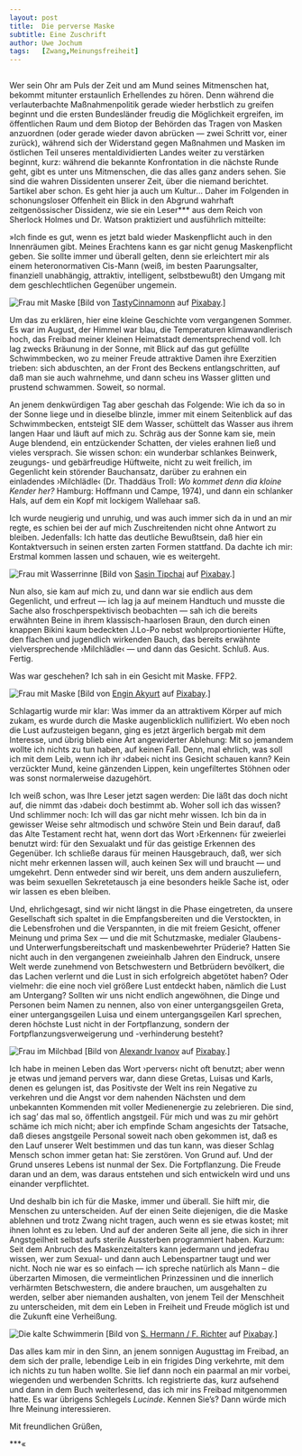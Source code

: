 ```yaml
---
layout:	post
title:	Die perverse Maske
subtitle: Eine Zuschrift
author:	Uwe Jochum
tags:   [Zwang,Meinungsfreiheit]
---
```


<img src="http://vg01.met.vgwort.de/na/046712c3c6a0485789cda86285c7528d" width="1" height="1" alt="">

Wer sein Ohr am Puls der Zeit und am Mund seines Mitmenschen hat,
bekommt mitunter erstaunlich Erhellendes zu hören. Denn während
die verlauterbachte Maßnahmenpolitik gerade wieder herbstlich zu
greifen beginnt und die ersten Bundesländer freudig die
Möglichkeit ergreifen, im öffentlichen Raum und dem Biotop der
Behörden das Tragen von Masken anzuordnen (oder gerade wieder
davon abrücken — zwei Schritt vor, einer zurück), während sich
der Widerstand gegen Maßnahmen und Masken im östlichen Teil
unseres mentaldividierten Landes weiter zu verstärken beginnt,
kurz: während die bekannte Konfrontation in die nächste Runde
geht, gibt es unter uns Mitmenschen, die das alles ganz anders
sehen. Sie sind die wahren Dissidenten unserer Zeit, über die
niemand berichtet.  5artikel aber schon. Es geht hier ja auch um
Kultur… Daher im Folgenden in schonungsloser Offenheit ein Blick
in den Abgrund wahrhaft zeitgenössischer Dissidenz, wie sie ein
Leser\*\*\* aus dem Reich von Sherlock Holmes und Dr. Watson
praktiziert und ausführlich mitteilte:

»Ich finde es gut, wenn es jetzt bald wieder Maskenpflicht auch
in den Innenräumen gibt. Meines Erachtens kann es gar nicht genug
Maskenpflicht geben. Sie sollte immer und überall gelten, denn
sie erleichtert mir als einem heteronormativen Cis-Mann (weiß, im
besten Paarungsalter, finanziell unabhängig, attraktiv,
intelligent, selbstbewußt) den Umgang mit dem geschlechtlichen
Gegenüber ungemein.

![Frau mit Maske](/5artikel/material/pixabay-maske-lick.jpg
"Frau mit Maske") [Bild von <a href="https://pixabay.com/de/users/tastycinnamonn-5531010/?utm_source=link-attribution&amp;utm_medium=referral&amp;utm_campaign=image&amp;utm_content=2378544">TastyCinnamonn</a> auf <a href="https://pixabay.com/de//?utm_source=link-attribution&amp;utm_medium=referral&amp;utm_campaign=image&amp;utm_content=2378544">Pixabay</a>.]

Um das zu erklären, hier eine kleine Geschichte vom vergangenen
Sommer. Es war im August, der Himmel war blau, die Temperaturen
klimawandlerisch hoch, das Freibad meiner kleinen Heimatstadt
dementsprechend voll. Ich lag zwecks Bräunung in der Sonne, mit
Blick auf das gut gefüllte Schwimmbecken, wo zu meiner Freude
attraktive Damen ihre Exerzitien trieben: sich abduschten, an
der Front des Beckens entlangschritten, auf daß man sie auch
wahrnehme, und dann scheu ins Wasser glitten und prustend 
schwammen. Soweit, so normal.

An jenem denkwürdigen Tag aber geschah das Folgende: Wie ich da
so in der Sonne liege und in dieselbe blinzle, immer mit einem
Seitenblick auf das Schwimmbecken, entsteigt SIE dem Wasser,
schüttelt das Wasser aus ihrem langen Haar und läuft auf mich
zu. Schräg aus der Sonne kam sie, mein Auge blendend, ein
entzückender Schatten, der vieles erahnen ließ und vieles
versprach. Sie wissen schon: ein wunderbar schlankes Beinwerk,
zeugungs- und gebärfreudige Hüftweite, nicht zu weit freilich, im
Gegenlicht kein störender Bauchansatz, darüber zu erahnen ein
einladendes ›Milchlädle‹ (Dr. Thaddäus Troll: *Wo kommet denn dia
kloine Kender her?*  Hamburg: Hoffmann und Campe, 1974), und dann
ein schlanker Hals, auf dem ein Kopf mit lockigem Wallehaar saß.

Ich wurde neugierig und unruhig, und was auch immer sich da in
und an mir regte, es schien bei der auf mich Zuschreitenden nicht
ohne Antwort zu bleiben. Jedenfalls: Ich hatte das deutliche
Bewußtsein, daß hier ein Kontaktversuch in seinen ersten zarten
Formen stattfand. Da dachte ich mir: Erstmal kommen lassen und
schauen, wie es weitergeht.

![Frau mit Wasserrinne](/5artikel/material/pixabay-frau-wasserrinne.jpg
"Frau mit Wasserrinne") [Bild von <a href="https://pixabay.com/de/users/sasint-3639875/?utm_source=link-attribution&amp;utm_medium=referral&amp;utm_campaign=image&amp;utm_content=1807499">Sasin Tipchai</a> auf <a href="https://pixabay.com/de//?utm_source=link-attribution&amp;utm_medium=referral&amp;utm_campaign=image&amp;utm_content=1807499">Pixabay</a>.]

Nun also, sie kam auf mich zu, und dann war sie endlich aus dem
Gegenlicht, und erfreut — ich lag ja auf meinem Handtuch und
musste die Sache also froschperspektivisch beobachten — sah ich
die bereits erwähnten Beine in ihrem klassisch-haarlosen Braun,
den durch einen knappen Bikini kaum bedeckten J.Lo-Po nebst
wohlproportionierter Hüfte, den flachen und jugendlich wirkenden
Bauch, das bereits erwähnte vielversprechende ›Milchlädle‹ — und
dann das Gesicht. Schluß. Aus. Fertig.

Was war geschehen? Ich sah in ein Gesicht mit Maske. FFP2. 

![Frau mit Maske](/5artikel/material/pixabay-aktmodell-maske.jpg
"Frau mit Maske") [Bild von <a
href="https://pixabay.com/de/users/engin_akyurt-3656355/?utm_source=link-attribution&amp;utm_medium=referral&amp;utm_campaign=image&amp;utm_content=2405149">Engin
Akyurt</a> auf <a
href="https://pixabay.com/de//?utm_source=link-attribution&amp;utm_medium=referral&amp;utm_campaign=image&amp;utm_content=2405149">Pixabay</a>.]

Schlagartig wurde mir klar: Was immer da an attraktivem Körper
auf mich zukam, es wurde durch die Maske augenblicklich
nullifiziert. Wo eben noch die Lust aufzusteigen begann, ging es
jetzt ärgerlich bergab mit dem Interesse, und übrig blieb eine
Art angewiderter Ablehung: Mit so jemandem wollte ich nichts zu
tun haben, auf keinen Fall. Denn, mal ehrlich, was soll ich mit
dem Leib, wenn ich ihr ›dabei‹ nicht ins Gesicht schauen kann?
Kein verzückter Mund, keine gänzenden Lippen, kein ungefiltertes
Stöhnen oder was sonst normalerweise dazugehört.

Ich weiß schon, was Ihre Leser jetzt sagen werden: Die läßt das
doch nicht auf, die nimmt das ›dabei‹ doch bestimmt ab. Woher
soll ich das wissen? Und schlimmer noch: Ich will das gar nicht
mehr wissen. Ich bin da in gewisser Weise sehr altmodisch und
schwöre Stein und Bein darauf, daß das Alte Testament recht hat,
wenn dort das Wort ›Erkennen‹ für zweierlei benutzt wird: für den
Sexualakt und für das geistige Erkennen des Gegenüber. Ich
schließe daraus für meinen Hausgebrauch, daß, wer sich nicht
mehr erkennen lassen will, auch keinen Sex will und braucht — und
umgekehrt. Denn entweder sind wir bereit, uns dem andern
auszuliefern, was beim sexuellen Sekretetausch ja eine besonders
heikle Sache ist, oder wir lassen es eben bleiben.

Und, ehrlichgesagt, sind wir nicht längst in die Phase
eingetreten, da unsere Gesellschaft sich spaltet in die
Empfangsbereiten und die Verstockten, in die Lebensfrohen und die
Verspannten, in die mit freiem Gesicht, offener Meinung und prima
Sex — und die mit Schutzmaske, medialer Glaubens- und
Unterwerfungsbereitschaft und maskenbewehrter Prüderie? Hatten
Sie nicht auch in den vergangenen zweieinhalb Jahren den
Eindruck, unsere Welt werde zunehmend von Betschwestern und
Betbrüdern bevölkert, die das Lachen verlernt und die Lust in
sich erfolgreich abgetötet haben?  Oder vielmehr: die eine noch
viel größere Lust entdeckt haben, nämlich die Lust am Untergang?
Sollten wir uns nicht endlich angewöhnen, die Dinge und Personen
beim Namen zu nennen, also von einer untergangsgeilen Greta,
einer untergangsgeilen Luisa und einem untergangsgeilen Karl
sprechen, deren höchste Lust nicht in der Fortpflanzung, sondern
der Fortpflanzungsverweigerung und -verhinderung besteht?

![Frau im Milchbad](/5artikel/material/pixabay-frau-milchbad.jpg
"Frau im Milchbad") [Bild von <a href="https://pixabay.com/de/users/ivanovgood-1982503/?utm_source=link-attribution&amp;utm_medium=referral&amp;utm_campaign=image&amp;utm_content=2863269">Alexandr Ivanov</a> auf <a href="https://pixabay.com/de//?utm_source=link-attribution&amp;utm_medium=referral&amp;utm_campaign=image&amp;utm_content=2863269">Pixabay</a>.]
	

Ich habe in meinen Leben das Wort ›pervers‹ nicht oft benutzt;
aber wenn je etwas und jemand pervers war, dann diese Gretas,
Luisas und Karls, denen es gelungen ist, das Positivste der Welt
ins rein Negative zu verkehren und die Angst vor dem nahenden
Nächsten und dem unbekannten Kommenden mit voller Medienenergie
zu zelebrieren. Die sind, ich sag’ das mal so, öffentlich
angstgeil. Für mich und was zu mir gehört schäme ich mich nicht;
aber ich empfinde Scham angesichts der Tatsache, daß dieses
angstgeile Personal soweit nach oben gekommen ist, daß es den
Lauf unserer Welt bestimmen und das tun kann, was dieser Schlag
Mensch schon immer getan hat: Sie zerstören. Von Grund auf. Und
der Grund unseres Lebens ist nunmal der Sex. Die
Fortpflanzung. Die Freude daran und an dem, was daraus entstehen
und sich entwickeln wird und uns einander verpflichtet.

Und deshalb bin ich für die Maske, immer und überall. Sie hilft
mir, die Menschen zu unterscheiden. Auf der einen Seite
diejenigen, die die Maske ablehnen und trotz Zwang nicht tragen,
auch wenn es sie etwas kostet; mit ihnen lohnt es zu leben. Und
auf der anderen Seite all jene, die sich in ihrer Angstgeilheit
selbst aufs sterile Aussterben programmiert haben. Kurzum: Seit
dem Anbruch des Maskenzeitalters kann jedermann und jedefrau
wissen, wer zum Sexual- und dann auch Lebenspartner taugt und wer
nicht. Noch nie war es so einfach — ich spreche natürlich als
Mann – die überzarten Mimosen, die vermeintlichen Prinzessinen
und die innerlich verhärmten Betschwestern, die andere brauchen,
um ausgehalten zu werden, selber aber niemanden aushalten, von
jenem Teil der Menschheit zu unterscheiden, mit dem ein Leben in
Freiheit und Freude möglich ist und die Zukunft eine Verheißung.

![Die kalte Schwimmerin](/5artikel/material/pixabay-schwimmerin-skulptur.jpg
"Die kalte Schwimmerin") [Bild von <a href="https://pixabay.com/de/users/pixel2013-2364555/?utm_source=link-attribution&amp;utm_medium=referral&amp;utm_campaign=image&amp;utm_content=3071949">S. Hermann / F. Richter</a> auf <a href="https://pixabay.com/de//?utm_source=link-attribution&amp;utm_medium=referral&amp;utm_campaign=image&amp;utm_content=3071949">Pixabay</a>.]


Das alles kam mir in den Sinn, an jenem sonnigen Augusttag im
Freibad, an dem sich der pralle, lebendige Leib in ein frigides
Ding verkehrte, mit dem ich nichts zu tun haben wollte. Sie lief
dann noch ein paarmal an mir vorbei, wiegenden und werbenden
Schritts. Ich registrierte das, kurz aufsehend und dann in dem
Buch weiterlesend, das ich mir ins Freibad mitgenommen hatte. Es
war übrigens Schlegels *Lucinde*. Kennen Sie’s? Dann würde
mich Ihre Meinung interessieren.

Mit freundlichen Grüßen,

\*\*\*«

